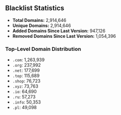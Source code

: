 ## Blacklist Statistics

- **Total Domains:** 2,914,646
- **Unique Domains:** 2,914,646
- **Added Domains Since Last Version:** 947,126
- **Removed Domains Since Last Version:** 1,054,396

### Top-Level Domain Distribution

-  `.com`: 1,263,939
-  `.org`: 237,992
-  `.net`: 177,699
-  `.top`: 115,689
-  `.shop`: 76,723
-  `.xyz`: 73,763
-  `.io`: 64,690
-  `.ru`: 57,273
-  `.info`: 50,353
-  `.pl`: 49,098

